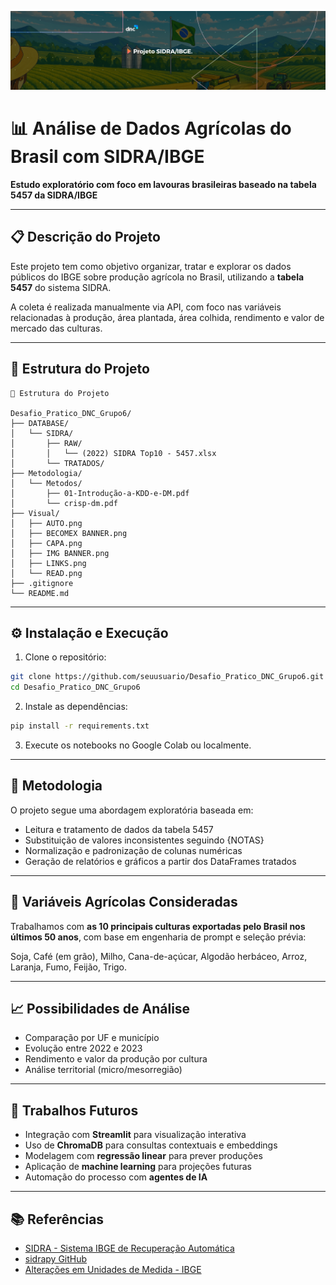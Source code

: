
<p align="center">
  <img src="Visual/BECOMEX%20BANNER.png" alt="Projeto SIDRA/IBGE - Banner Oficial">
</p>




# 📊 Análise de Dados Agrícolas do Brasil com SIDRA/IBGE

**Estudo exploratório com foco em lavouras brasileiras baseado na tabela 5457 da SIDRA/IBGE**

---

## 📋 Descrição do Projeto

Este projeto tem como objetivo organizar, tratar e explorar os dados públicos do IBGE sobre produção agrícola no Brasil, utilizando a **tabela 5457** do sistema SIDRA. 

A coleta é realizada manualmente via API, com foco nas variáveis relacionadas à produção, área plantada, área colhida, rendimento e valor de mercado das culturas.

---

## 📂 Estrutura do Projeto

```
📂 Estrutura do Projeto

Desafio_Pratico_DNC_Grupo6/
├── DATABASE/
│   └── SIDRA/
│       ├── RAW/
│       │   └── (2022) SIDRA Top10 - 5457.xlsx
│       └── TRATADOS/
├── Metodologia/
│   └── Metodos/
│       ├── 01-Introdução-a-KDD-e-DM.pdf
│       └── crisp-dm.pdf
├── Visual/
│   ├── AUTO.png
│   ├── BECOMEX BANNER.png
│   ├── CAPA.png
│   ├── IMG BANNER.png
│   ├── LINKS.png
│   └── READ.png
├── .gitignore
└── README.md

```

---

## ⚙️ Instalação e Execução

1. Clone o repositório:

```bash
git clone https://github.com/seuusuario/Desafio_Pratico_DNC_Grupo6.git
cd Desafio_Pratico_DNC_Grupo6
```

2. Instale as dependências:

```bash
pip install -r requirements.txt
```

3. Execute os notebooks no Google Colab ou localmente.

---

## 🧪 Metodologia

O projeto segue uma abordagem exploratória baseada em:

- Leitura e tratamento de dados da tabela 5457
- Substituição de valores inconsistentes seguindo {NOTAS}
- Normalização e padronização de colunas numéricas
- Geração de relatórios e gráficos a partir dos DataFrames tratados

---

## 🌽 Variáveis Agrícolas Consideradas

Trabalhamos com **as 10 principais culturas exportadas pelo Brasil nos últimos 50 anos**, com base em engenharia de prompt e seleção prévia:

Soja, Café (em grão), Milho, Cana-de-açúcar, Algodão herbáceo, Arroz, Laranja, Fumo, Feijão, Trigo.

---

## 📈 Possibilidades de Análise

- Comparação por UF e município
- Evolução entre 2022 e 2023
- Rendimento e valor da produção por cultura
- Análise territorial (micro/mesorregião)

---

## 🔮 Trabalhos Futuros

- Integração com **Streamlit** para visualização interativa
- Uso de **ChromaDB** para consultas contextuais e embeddings
- Modelagem com **regressão linear** para prever produções
- Aplicação de **machine learning** para projeções futuras
- Automação do processo com **agentes de IA**

---

## 📚 Referências

- [SIDRA - Sistema IBGE de Recuperação Automática](https://sidra.ibge.gov.br)
- [sidrapy GitHub](https://github.com/arthur-vidal/sidrapy)
- [Alterações em Unidades de Medida - IBGE](https://sidra.ibge.gov.br/content/documentos/pam/AlteracoesUnidadesMedidaFrutas.pdf)
